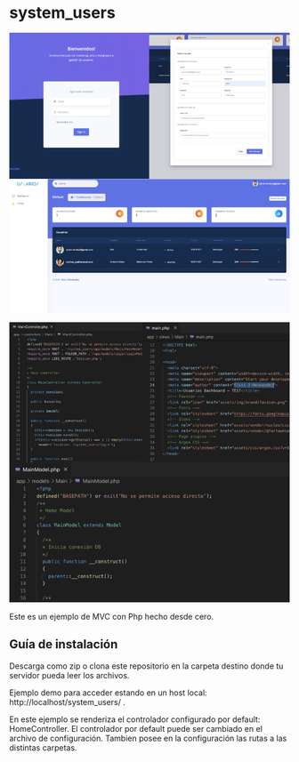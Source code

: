 # system_users 


![alt tag](https://github.com/ehndz/System_users/blob/master/assets/1.png)

![alt tag](https://github.com/ehndz/System_users/blob/master/assets/2.png)

Este es un ejemplo de MVC con Php hecho desde cero.

## Guía de instalación

Descarga como zip o clona este repositorio en la carpeta destino donde tu servidor pueda leer los archivos.

Ejemplo demo para acceder estando en un host local: http://localhost/system_users/ .

En este ejemplo se renderiza el controlador configurado por default: HomeController. El controlador por default puede ser cambiado en el archivo de configuración. Tambien posee en la configuración las rutas a las distintas carpetas.